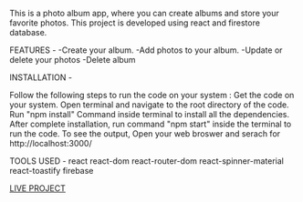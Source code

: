 This is a photo album app, where you can create albums and store your favorite photos. This project is developed using react and firestore database. 

FEATURES - 
-Create your album.
-Add photos to your album.
-Update or delete your photos
-Delete album

INSTALLATION -

Follow the following steps to run the code on your system : 
Get the code on your system. 
Open terminal and navigate to the root directory of the code. 
Run "npm install" Command inside terminal to install all the dependencies. 
After complete installation, run command "npm start" inside the terminal to run the code. 
To see the output, Open your web broswer and serach for http://localhost:3000/

TOOLS USED -
react
react-dom
react-router-dom
react-spinner-material
react-toastify
firebase

[LIVE PROJECT](https://fotofolio.netlify.app/)
